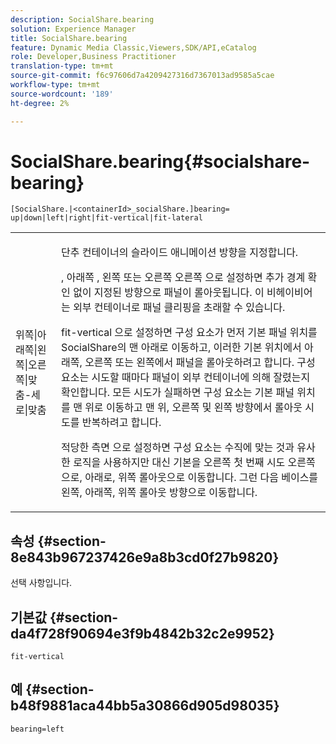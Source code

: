 ```yaml
---
description: SocialShare.bearing
solution: Experience Manager
title: SocialShare.bearing
feature: Dynamic Media Classic,Viewers,SDK/API,eCatalog
role: Developer,Business Practitioner
translation-type: tm+mt
source-git-commit: f6c97606d7a4209427316d7367013ad9585a5cae
workflow-type: tm+mt
source-wordcount: '189'
ht-degree: 2%

---
```



# SocialShare.bearing{#socialshare-bearing}

`[SocialShare.|<containerId>_socialShare.]bearing= up|down|left|right|fit-vertical|fit-lateral`

<table id="table_0002BE81371D4E16A56FBEDD13FDF3C2"> 
 <tbody> 
  <tr> 
   <td colname="col1"> <p> <span class="codeph"> 위쪽|아래쪽|왼쪽|오른쪽|맞춤-세로|맞춤  </span> </p> </td> 
   <td colname="col2"> <p> 단추 컨테이너의 슬라이드 애니메이션 방향을 지정합니다. </p> <p> </span>, <span class="codeph"> 아래쪽 </span>, <span class="codeph"> 왼쪽 </span> 또는 오른쪽 <span class="codeph"> 오른쪽 </span>으로 설정하면 추가 경계 확인 없이 지정된 방향으로 패널이 롤아웃됩니다. <span class="codeph"> 이 비헤이비어는 외부 컨테이너로 패널 클리핑을 초래할 수 있습니다. </span></p> <p><span class="codeph"> fit-vertical </span>으로 설정하면 구성 요소가 먼저 기본 패널 위치를 SocialShare의 맨 아래로 이동하고, 이러한 기본 위치에서 아래쪽, 오른쪽 또는 왼쪽에서 패널을 롤아웃하려고 합니다. 구성 요소는 시도할 때마다 패널이 외부 컨테이너에 의해 잘렸는지 확인합니다. 모든 시도가 실패하면 구성 요소는 기본 패널 위치를 맨 위로 이동하고 맨 위, 오른쪽 및 왼쪽 방향에서 롤아웃 시도를 반복하려고 합니다. </p> <p><span class="codeph"> 적당한 측면 </span>으로 설정하면 구성 요소는 수직에 맞는 것과 유사한 로직을 사용하지만 대신 기본을 오른쪽 첫 번째 시도 오른쪽으로, 아래로, 위쪽 롤아웃으로 이동합니다. 그런 다음 베이스를 왼쪽, 아래쪽, 위쪽 롤아웃 방향으로 이동합니다. </p> </td> 
  </tr> 
 </tbody> 
</table>

## 속성 {#section-8e843b967237426e9a8b3cd0f27b9820}

선택 사항입니다.

## 기본값 {#section-da4f728f90694e3f9b4842b32c2e9952}

`fit-vertical`

## 예 {#section-b48f9881aca44bb5a30866d905d98035}

`bearing=left`
